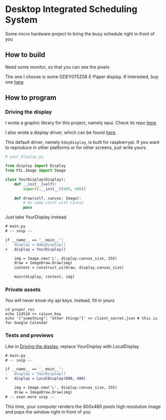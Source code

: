 # Desktop Integrated Scheduling System
Some micro hardware project to bring the busy schedule
right in front of you

## How to build
Need some monitor, so that you can see the pixels

The one I choose is some GDEY075Z08 E-Paper display. If interested, buy one [here](https://www.good-display.com/product/394.html)

## How to program
### Driving the display
I wrote a graphic library for this project, namely epui. Check
its repo [here](https://github.com/zhufucdev/epui).

I also wrote a display driver, which can be found [here](https://github.com/zhufucdev/gdey075z08_driver).

This default driver, namely `EdeyDisplay`, is built for raspberrypi. 
If you want to reproduce in other platforms or for other screens,
just write yours.

```python
# your_display.py

from display import Display
from PIL.Image import Image

class YourDisplay(Display):
    def __init__(self):
        super().__init__((600, 480))
        
    def draw(self, canvas: Image):
        # Do some stuff with canvas
        pass
```

Just take YourDisplay instead
```diff
# main.py
# -- snip --

if __name__ == '__main__':
-   display = GdeyDisplay()
+   display = YourDisplay()

    img = Image.new('L', display.canvas_size, 255)
    draw = ImageDraw.Draw(img)
    context = construct_ui(draw, display.canvas_size)

    main(display, context, img)
```

### Private assets

You will never know my api keys. Instead, fill in yours
```shell
cd proper_res
echo 114514 >> caiyun_key
echo '{"something": "other things"}' >> client_secret.json # this is for Google Calendar
```

### Tests and previews

Like in [Driving the display](#driving-the-display), replace YourDisplay with LocalDisplay
```diff
# main.py
# -- snip --

if __name__ == '__main__':
-   display = YourDisplay()
+   display = LocalDisplay(800, 480)

    img = Image.new('L', display.canvas_size, 255)
    draw = ImageDraw.Draw(img)
# -- even more snip --
```

This time, your computer renders the 800x480 pixels high resolution image and pops the
window right in front of you
